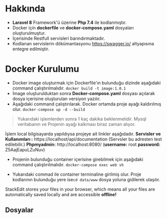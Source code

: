 # Hakkında
 - **Laravel 8** Framework'ü üzerine **Php 7.4** ile kodlanmıştır.
 - Docker için **dockerfile** ve **docker-compose.yaml** dosyaları oluşturulmuştur.
 - İçerisinde Restfull servisleri barındırmaktadır.
 - Kodlanan servislerin dökümantasyonu https://swagger.io/ altyapısına entegre edilmiştir.
# Docker Kurulumu
 - Docker image oluşturmak için Dockerfile'ın bulunduğu dizinde aşağıdaki command çalıştırılmalıdır.
`docker build -t image:1.0.1`
 - İmage oluşturulduktan sonra **Docker-compose.yaml** dosyası açılarak dosya içerisine oluşturulan versiyon yazılır.
 - Aşağıdaki command çalıştırılarak. Docker ortamda proje ayağı kaldırılmış olur.
  `docker-compose up -d --build`
> Yukarıdaki işlemlerden sonra 1 kaç dakika beklenmelidir. Mysql veritabanın ve Projenin ayağı kalkması biraz zaman alıyor.

İşlem local bilgisayarda yapıldıysa projeye ait linkler aşağıdadır.
**Servisler  ve Kullanımları :** https://localhost/api/documentation (Servsler bu adresten test edilebilir.)
**Phpmyadmin:**   http://localhost:8080/ (**username:** root **password:** Z5AajEapuLZuNuv)  

 - Projenin bulunduğu container içerisine girebilmek için aşağıdaki
   command çalıştırılmalıdır. 
   `docker-compose exec web sh` 
   
 - Yukarıdaki commad ile container terminaline girilmiş olur. Proje
   kodlarının     bulunduğu yere ise`cd data/www` dosya yoluna gidilerek ulaşılır.

StackEdit stores your files in your browser, which means all your files are automatically saved locally and are accessible **offline!**

## Dosyalar

